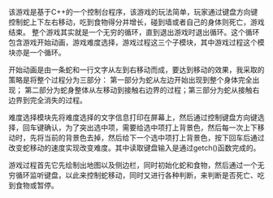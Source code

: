 该游戏是基于C++的一个控制台程序，该游戏的玩法简单，玩家通过键盘方向键控制蛇上下左右移动，吃到食物得分并增长，碰到墙或者自己的身体则死亡，游戏结束。 
整个游戏其实就是一个无穷的循环，直到退出游戏时退出循环。这个循环包含游戏开始动画，游戏难度选择，游戏过程这三个子模块，其中游戏过程这个模块亦是一个循环。 

开始动画是由一条蛇和一行文字从左到右移动而成，要达到移动的效果，我采取的策略是将整个过程分为三部分： 第一部分为蛇从左边开始出现到整个身体完全出现；
第二部分为蛇身整体从左移动到接触右边界的过程；第三部分为蛇从接触右边界到完全消失的过程。

难度选择模块先将难度选择的文字信息打印在屏幕上，然后通过控制键盘方向键选择，回车键确认，为了突出选中项，需要给选中项打上背景色，然后每一次上下移动时，先将当前的背景色去掉，然后给下一个选中项打上背景色，按下回车后通过改变蛇移动的速度实现改变难度。其中读取键盘输入是通过getch()函数完成的。

游戏过程首先它先绘制出地图以及侧边栏，同时初始化蛇和食物，然后通过一个无穷循环监听键盘，以此来控制蛇移动，同时又进行各种判断，来判断是否死亡、吃到食物或暂停。
